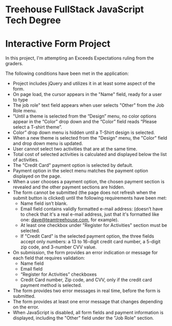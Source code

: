 # Treehouse FullStack JavaScript Tech Degree
# Interactive Form Project

In this project, I'm attempting an Exceeds Expectations ruling from the graders.

The following conditions have been met in the application:

* Project includes jQuery and utilizes it in at least some aspect of the form.
* On page load, the cursor appears in the "Name" field, ready for a user to type
* The job role" text field appears when user selects "Other" from the Job Role menu.
* "Until a theme is selected from the “Design” menu, no color options appear in the “Color” drop down and the “Color” field reads “Please select a T-shirt theme”.
* Color” drop down menu is hidden until a T-Shirt design is selected.
* When a new theme is selected from the "Design" menu, the "Color" field and drop down menu is updated.
* User cannot select two activities that are at the same time.
* Total cost of selected activities is calculated and displayed below the list of activities.
* The "Credit Card" payment option is selected by default.
* Payment option in the select menu matches the payment option displayed on the page.
* When a user chooses a payment option, the chosen payment section is revealed and the other payment sections are hidden.
* The form cannot be submitted (the page does not refresh when the submit button is clicked) until the following requirements have been met:
  * Name field isn’t blank.
  * Email field contains validly formatted e-mail address: (doesn’t have to check that it's a real e-mail address, just that it's formatted like one: dave@teamtreehouse.com, for example).
  * At least one checkbox under "Register for Activities" section must be selected.
  * If "Credit Card" is the selected payment option, the three fields accept only numbers: a 13 to 16-digit credit card number, a 5-digit zip code, and 3-number CVV value.
* On submission, the form provides an error indication or message for each field that requires validation:
  * Name field
  * Email field
  * “Register for Activities” checkboxes
  * Credit Card number, Zip code, and CVV, only if the credit card payment method is selected.
* The form provides two error messages in real time, before the form is submitted.
* The form provides at least one error message that changes depending on the error.
* When JavaScript is disabled, all form fields and payment information is displayed, including the "Other" field under the "Job Role" section.
